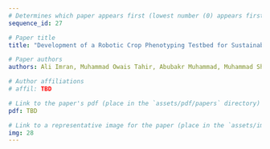 ```yaml
---
# Determines which paper appears first (lowest number (0) appears first)
sequence_id: 27

# Paper title
title: "Development of a Robotic Crop Phenotyping Testbed for Sustainable Agriculture (Poster)"

# Paper authors
authors: Ali Imran, Muhammad Owais Tahir, Abubakr Muhammad, Muhammad Shabbir Hasan

# Author affiliations
# affil: TBD

# Link to the paper's pdf (place in the `assets/pdf/papers` directory)
pdf: TBD

# Link to a representative image for the paper (place in the `assets/img/papers` directory)
img: 28
---
```

